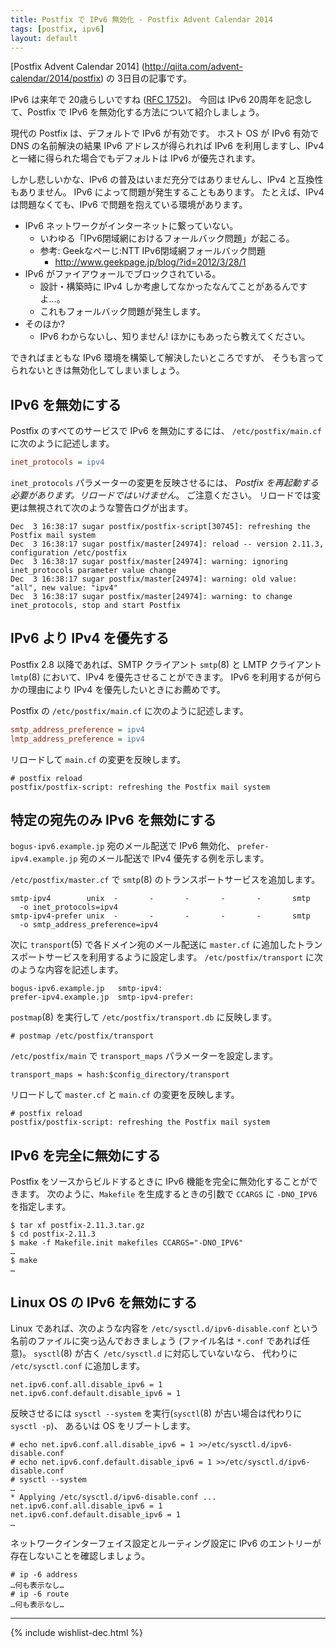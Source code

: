 ```yaml
---
title: Postfix で IPv6 無効化 - Postfix Advent Calendar 2014
tags: [postfix, ipv6]
layout: default
---
```


[Postfix Advent Calendar 2014]
(http://qiita.com/advent-calendar/2014/postfix) の 3日目の記事です。

IPv6 は来年で 20歳らしいですね ([RFC 1752](http://tools.ietf.org/html/rfc1752))。
今回は IPv6 20周年を記念して、Postfix で IPv6 を無効化する方法について紹介しましょう。

現代の Postfix は、デフォルトで IPv6 が有効です。
ホスト OS が IPv6 有効で DNS の名前解決の結果 IPv6 アドレスが得られれば
IPv6 を利用しますし、IPv4 と一緒に得られた場合でもデフォルトは IPv6 が優先されます。

しかし悲しいかな、IPv6 の普及はいまだ充分ではありませんし、IPv4 と互換性もありません。
IPv6 によって問題が発生することもあります。
たとえば、IPv4 は問題なくても、IPv6 で問題を抱えている環境があります。

  * IPv6 ネットワークがインターネットに繋っていない。
    * いわゆる「IPv6閉域網におけるフォールバック問題」が起こる。
    * 参考: Geekなぺーじ:NTT IPv6閉域網フォールバック問題
      * http://www.geekpage.jp/blog/?id=2012/3/28/1
  * IPv6 がファイアウォールでブロックされている。
    * 設計・構築時に IPv4 しか考慮してなかったなんてことがあるんですよ…。
    * これもフォールバック問題が発生します。
  * そのほか?
    * IPv6 わからないし、知りません! ほかにもあったら教えてください。

できればまともな IPv6 環境を構築して解決したいところですが、
そうも言ってられないときは無効化してしまいましょう。

## IPv6 を無効にする

Postfix のすべてのサービスで IPv6 を無効にするには、
`/etc/postfix/main.cf` に次のように記述します。

```cfg
inet_protocols = ipv4
```

`inet_protocols` パラメーターの変更を反映させるには、
*Postfix を再起動する必要があります。リロードではいけません*。
ご注意ください。
リロードでは変更は無視されて次のような警告ログが出ます。

```
Dec  3 16:38:17 sugar postfix/postfix-script[30745]: refreshing the Postfix mail system
Dec  3 16:38:17 sugar postfix/master[24974]: reload -- version 2.11.3, configuration /etc/postfix
Dec  3 16:38:17 sugar postfix/master[24974]: warning: ignoring inet_protocols parameter value change
Dec  3 16:38:17 sugar postfix/master[24974]: warning: old value: "all", new value: "ipv4"
Dec  3 16:38:17 sugar postfix/master[24974]: warning: to change inet_protocols, stop and start Postfix
```

## IPv6 より IPv4 を優先する

Postfix 2.8 以降であれば、SMTP クライアント `smtp`(8) と
LMTP クライアント `lmtp`(8) において、IPv4 を優先させることができます。
IPv6 を利用するが何らかの理由により IPv4 を優先したいときにお薦めです。

Postfix の `/etc/postfix/main.cf` に次のように記述します。

```cfg
smtp_address_preference = ipv4
lmtp_address_preference = ipv4
```

リロードして `main.cf` の変更を反映します。

```console
# postfix reload
postfix/postfix-script: refreshing the Postfix mail system
```

## 特定の宛先のみ IPv6 を無効にする

`bogus-ipv6.example.jp` 宛のメール配送で IPv6 無効化、
`prefer-ipv4.example.jp` 宛のメール配送で IPv4 優先する例を示します。

`/etc/postfix/master.cf` で `smtp`(8) のトランスポートサービスを追加します。

```text
smtp-ipv4        unix  -       -       -       -       -       smtp
  -o inet_protocols=ipv4
smtp-ipv4-prefer unix  -       -       -       -       -       smtp
  -o smtp_address_preference=ipv4
```

次に `transport`(5) で各ドメイン宛のメール配送に
`master.cf` に追加したトランスポートサービスを利用するように設定します。
`/etc/postfix/transport` に次のような内容を記述します。

```text
bogus-ipv6.example.jp	smtp-ipv4:
prefer-ipv4.example.jp	smtp-ipv4-prefer:
```

`postmap`(8) を実行して `/etc/postfix/transport.db` に反映します。

```console
# postmap /etc/postfix/transport
```

`/etc/postfix/main` で `transport_maps` パラメーターを設定します。

```
transport_maps = hash:$config_directory/transport
```

リロードして `master.cf` と `main.cf` の変更を反映します。

```console
# postfix reload
postfix/postfix-script: refreshing the Postfix mail system
```

## IPv6 を完全に無効にする

Postfix をソースからビルドするときに IPv6 機能を完全に無効化することができます。
次のように、`Makefile` を生成するときの引数で `CCARGS` に `-DNO_IPV6` を指定します。

```console
$ tar xf postfix-2.11.3.tar.gz
$ cd postfix-2.11.3
$ make -f Makefile.init makefiles CCARGS="-DNO_IPV6"
…
$ make
…
```

## Linux OS の IPv6 を無効にする

Linux であれば、次のような内容を `/etc/sysctl.d/ipv6-disable.conf`
という名前のファイルに突っ込んでおきましょう
(ファイル名は `*.conf` であれば任意)。
`sysctl`(8) が古く `/etc/sysctl.d` に対応していないなら、
代わりに `/etc/sysctl.conf` に追加します。

```
net.ipv6.conf.all.disable_ipv6 = 1
net.ipv6.conf.default.disable_ipv6 = 1
```

反映させるには `sysctl --system` を実行(`sysctl`(8) が古い場合は代わりに `sysctl -p`)、
あるいは OS をリブートします。


```console
# echo net.ipv6.conf.all.disable_ipv6 = 1 >>/etc/sysctl.d/ipv6-disable.conf
# echo net.ipv6.conf.default.disable_ipv6 = 1 >>/etc/sysctl.d/ipv6-disable.conf
# sysctl --system
…
* Applying /etc/sysctl.d/ipv6-disable.conf ...
net.ipv6.conf.all.disable_ipv6 = 1
net.ipv6.conf.default.disable_ipv6 = 1
…
```

ネットワークインターフェイス設定とルーティング設定に
IPv6 のエントリーが存在しないことを確認しましょう。

```console
# ip -6 address
…何も表示なし…
# ip -6 route
…何も表示なし…
```

* * *

{% include wishlist-dec.html %}

